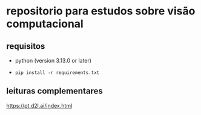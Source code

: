 # repositorio para estudos sobre visão computacional

## requisitos

* python (version 3.13.0 or later)
* ```
  pip install -r requirements.txt
  ```
## leituras complementares
https://pt.d2l.ai/index.html
